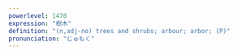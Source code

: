 ```yaml
---
powerlevel: 1470
expression: "樹木"
definition: "(n,adj-no) trees and shrubs; arbour; arbor; (P)"
pronunciation: "じゅもく"
---
```

